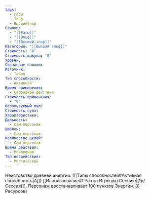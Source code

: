 ```yaml
---
tags:
  - Расы
  - Эльф
  - ВысшийЭльф
Ссылки:
  - "[[Расы]]"
  - "[[Эльф]]"
  - "[[Высший эльф]]"
Категория: "[[Высший эльф]]"
Стоимость: "0"
Стоимость выкупа: "0"
Уровни: 
Связанные навыки: 
Источник:
  - Тайна
Тип способности:
  - Активная
Время применения:
  - Свободное действие
Стоимость применения:
  - "0"
Используемый пул: 
Стоимость пула: 
Характеристики: 
Дальность:
  - Сам персонаж
Шаблон:
  - Сам персонаж
Количество целей:
  - Сам персонаж
Время действия:
  - Мгновенно
Тип воздействия:
  - Мистический
---
```

Неистовство древней энергии:
([[Типы способностей#Активная способность|А]]) [[Использование#1 Раз за Игровую Сессию|(1р/Сессия)]]. Персонаж восстанавливает 100 пунктов Энергии. 
(0 Ресурсов)






